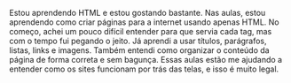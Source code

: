 Estou aprendendo HTML e estou gostando bastante. Nas aulas, estou aprendendo como criar páginas para a internet usando apenas HTML. No começo, achei um pouco difícil entender para que servia cada tag, mas com o tempo fui pegando o jeito. Já aprendi a usar títulos, parágrafos, listas, links e imagens. Também entendi como organizar o conteúdo da página de forma correta e sem bagunça.  Essas aulas estão me ajudando a entender como os sites funcionam por trás das telas, e isso é muito legal. 
